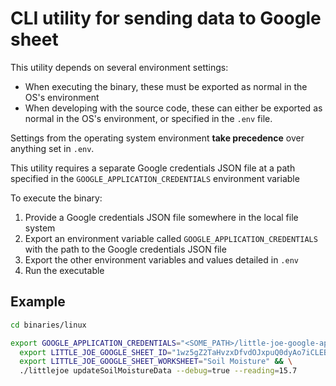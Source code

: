 # CLI utility for sending data to Google sheet

This utility depends on several environment settings:

- When executing the binary, these must be exported as normal in the OS's environment
- When developing with the source code, these can either be exported as normal in the OS's environment, or specified in the `.env` file. 

Settings from the operating system environment **take precedence** over anything set in `.env`.

This utility requires a separate Google credentials JSON file at a path specified in the `GOOGLE_APPLICATION_CREDENTIALS` environment variable

To execute the binary:

1. Provide a Google credentials JSON file somewhere in the local file system
2. Export an environment variable called `GOOGLE_APPLICATION_CREDENTIALS` with the path to the Google credentials JSON file
3. Export the other environment variables and values detailed in `.env`
4. Run the executable

## Example
```bash
cd binaries/linux

export GOOGLE_APPLICATION_CREDENTIALS="<SOME_PATH>/little-joe-google-api-service-key.json" && \
  export LITTLE_JOE_GOOGLE_SHEET_ID="1wz5gZ2TaHvzxDfvdOJxpuQ0dyAo7iCLEBKRFj87oJAY" && \
  export LITTLE_JOE_GOOGLE_SHEET_WORKSHEET="Soil Moisture" && \
  ./littlejoe updateSoilMoistureData --debug=true --reading=15.7
```